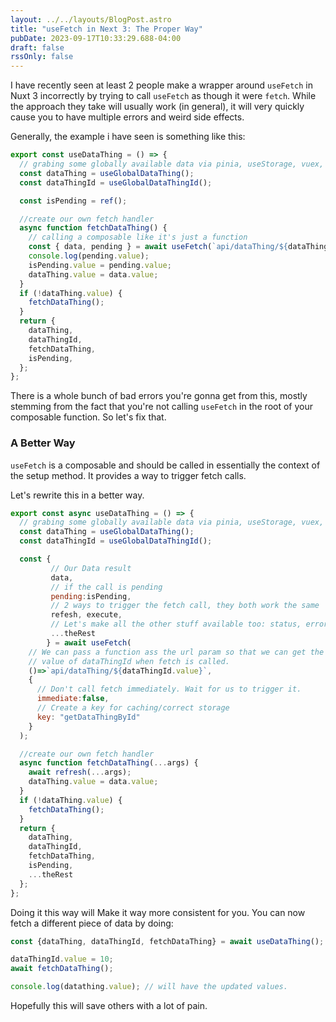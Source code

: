 ```yaml
---
layout: ../../layouts/BlogPost.astro
title: "useFetch in Next 3: The Proper Way"
pubDate: 2023-09-17T10:33:29.688-04:00
draft: false
rssOnly: false
---
```

I have recently seen at least 2 people make a wrapper around `useFetch` in Nuxt 3 incorrectly by trying to call `useFetch` as though it were `fetch`. While the approach they take will usually work (in general), it will very quickly cause you to have multiple errors and weird side effects.

Generally, the example i have seen is something like this:

```js
export const useDataThing = () => {
  // grabing some globally available data via pinia, useStorage, vuex, useState, etc
  const dataThing = useGlobalDataThing();
  const dataThingId = useGlobalDataThingId();

  const isPending = ref();

  //create our own fetch handler
  async function fetchDataThing() {
    // calling a composable like it's just a function
    const { data, pending } = await useFetch(`api/dataThing/${dataThingId.value}`);
    console.log(pending.value);
    isPending.value = pending.value;
    dataThing.value = data.value;
  }
  if (!dataThing.value) {
    fetchDataThing();
  }
  return {
    dataThing,
    dataThingId,
    fetchDataThing,
    isPending,
  };
};
```

There is a whole bunch of bad errors you're gonna get from this, mostly stemming from the fact that you're not calling `useFetch` in the root of your composable function. So let's fix that.

### A Better Way

`useFetch` is a composable and should be called in essentially the context of the setup method. It provides a way to trigger fetch calls.

Let's rewrite this in a better way.

```js
export const async useDataThing = () => {
  // grabing some globally available data via pinia, useStorage, vuex, useState, etc
  const dataThing = useGlobalDataThing();
  const dataThingId = useGlobalDataThingId();

  const { 
         // Our Data result
         data,
         // if the call is pending
         pending:isPending,
         // 2 ways to trigger the fetch call, they both work the same
         refesh, execute,
         // Let's make all the other stuff available too: status, errors, etc
         ...theRest
        } = await useFetch(
    // We can pass a function ass the url param so that we can get the current
    // value of dataThingId when fetch is called.
    ()=>`api/dataThing/${dataThingId.value}`,
    {
      // Don't call fetch immediately. Wait for us to trigger it.
      immediate:false,
      // Create a key for caching/correct storage
      key: "getDataThingById"
    }
  );

  //create our own fetch handler
  async function fetchDataThing(...args) {
    await refresh(...args);
    dataThing.value = data.value;
  }
  if (!dataThing.value) {
    fetchDataThing();
  }
  return {
    dataThing,
    dataThingId,
    fetchDataThing,
    isPending,
    ...theRest
  };
};
```

Doing it this way will Make it way more consistent for you. You can now fetch a different piece of data by doing:



```js
const {dataThing, dataThingId, fetchDataThing} = await useDataThing();

dataThingId.value = 10;
await fetchDataThing();

console.log(datathing.value); // will have the updated values.


```

Hopefully this will save others with a lot of pain.
